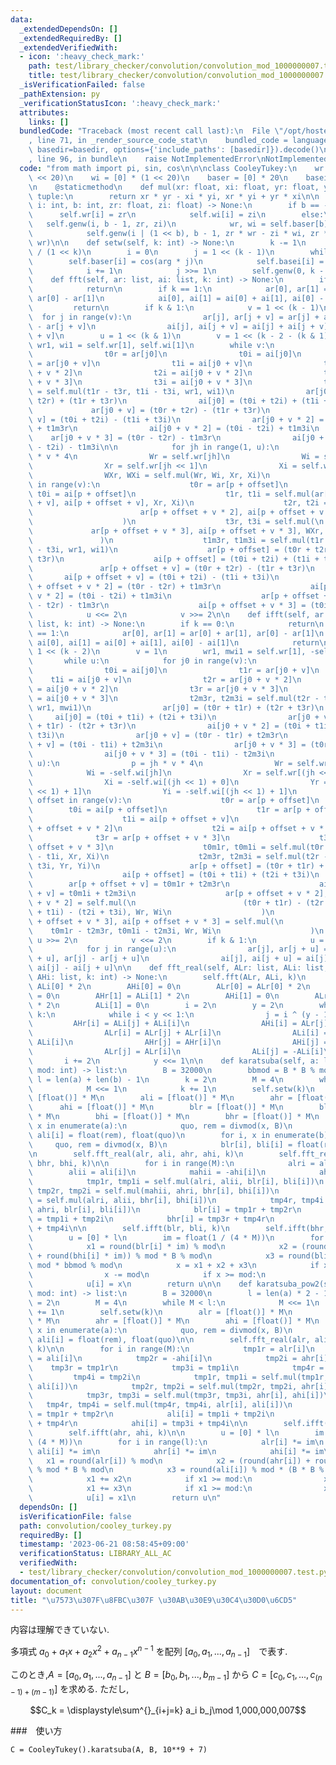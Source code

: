 ```yaml
---
data:
  _extendedDependsOn: []
  _extendedRequiredBy: []
  _extendedVerifiedWith:
  - icon: ':heavy_check_mark:'
    path: test/library_checker/convolution/convolution_mod_1000000007.test.py
    title: test/library_checker/convolution/convolution_mod_1000000007.test.py
  _isVerificationFailed: false
  _pathExtension: py
  _verificationStatusIcon: ':heavy_check_mark:'
  attributes:
    links: []
  bundledCode: "Traceback (most recent call last):\n  File \"/opt/hostedtoolcache/PyPy/3.7.13/x64/site-packages/onlinejudge_verify/documentation/build.py\"\
    , line 71, in _render_source_code_stat\n    bundled_code = language.bundle(stat.path,\
    \ basedir=basedir, options={'include_paths': [basedir]}).decode()\n  File \"/opt/hostedtoolcache/PyPy/3.7.13/x64/site-packages/onlinejudge_verify/languages/python.py\"\
    , line 96, in bundle\n    raise NotImplementedError\nNotImplementedError\n"
  code: "from math import pi, sin, cos\n\n\nclass CooleyTukey:\n    wr = [0] * (1\
    \ << 20)\n    wi = [0] * (1 << 20)\n    baser = [0] * 20\n    basei = [0] * 20\n\
    \n    @staticmethod\n    def mul(xr: float, xi: float, yr: float, yi: float) ->\
    \ tuple:\n        return xr * yr - xi * yi, xr * yi + yr * xi\n\n    def genw(self,\
    \ i: int, b: int, zr: float, zi: float) -> None:\n        if b == -1:\n      \
    \      self.wr[i] = zr\n            self.wi[i] = zi\n        else:\n         \
    \   self.genw(i, b - 1, zr, zi)\n            wr, wi = self.baser[b], self.basei[b]\n\
    \            self.genw(i | (1 << b), b - 1, zr * wr - zi * wi, zr * wi + zi *\
    \ wr)\n\n    def setw(self, k: int) -> None:\n        k -= 1\n        arg = pi\
    \ / (1 << k)\n        i = 0\n        j = 1 << (k - 1)\n        while j:\n    \
    \        self.baser[i] = cos(arg * j)\n            self.basei[i] = sin(arg * j)\n\
    \            i += 1\n            j >>= 1\n        self.genw(0, k - 1, 1, 0)\n\n\
    \    def fft(self, ar: list, ai: list, k: int) -> None:\n        if k == 0:\n\
    \            return\n        if k == 1:\n            ar[0], ar[1] = ar[0] + ar[1],\
    \ ar[0] - ar[1]\n            ai[0], ai[1] = ai[0] + ai[1], ai[0] - ai[1]\n   \
    \         return\n        if k & 1:\n            v = 1 << (k - 1)\n          \
    \  for j in range(v):\n                ar[j], ar[j + v] = ar[j] + ar[j + v], ar[j]\
    \ - ar[j + v]\n                ai[j], ai[j + v] = ai[j] + ai[j + v], ai[j] - ai[j\
    \ + v]\n        u = 1 << (k & 1)\n        v = 1 << (k - 2 - (k & 1))\n       \
    \ wr1, wi1 = self.wr[1], self.wi[1]\n        while v:\n            for j0 in range(v):\n\
    \                t0r = ar[j0]\n                t0i = ai[j0]\n                t1r\
    \ = ar[j0 + v]\n                t1i = ai[j0 + v]\n                t2r = ar[j0\
    \ + v * 2]\n                t2i = ai[j0 + v * 2]\n                t3r = ar[j0\
    \ + v * 3]\n                t3i = ai[j0 + v * 3]\n                t1m3r, t1m3i\
    \ = self.mul(t1r - t3r, t1i - t3i, wr1, wi1)\n                ar[j0] = (t0r +\
    \ t2r) + (t1r + t3r)\n                ai[j0] = (t0i + t2i) + (t1i + t3i)\n   \
    \             ar[j0 + v] = (t0r + t2r) - (t1r + t3r)\n                ai[j0 +\
    \ v] = (t0i + t2i) - (t1i + t3i)\n                ar[j0 + v * 2] = (t0r - t2r)\
    \ + t1m3r\n                ai[j0 + v * 2] = (t0i - t2i) + t1m3i\n            \
    \    ar[j0 + v * 3] = (t0r - t2r) - t1m3r\n                ai[j0 + v * 3] = (t0i\
    \ - t2i) - t1m3i\n\n            for jh in range(1, u):\n                p = jh\
    \ * v * 4\n                Wr = self.wr[jh]\n                Wi = self.wi[jh]\n\
    \                Xr = self.wr[jh << 1]\n                Xi = self.wi[jh << 1]\n\
    \                WXr, WXi = self.mul(Wr, Wi, Xr, Xi)\n                for offset\
    \ in range(v):\n                    t0r = ar[p + offset]\n                   \
    \ t0i = ai[p + offset]\n                    t1r, t1i = self.mul(ar[p + offset\
    \ + v], ai[p + offset + v], Xr, Xi)\n                    t2r, t2i = self.mul(\n\
    \                        ar[p + offset + v * 2], ai[p + offset + v * 2], Wr, Wi\n\
    \                    )\n                    t3r, t3i = self.mul(\n           \
    \             ar[p + offset + v * 3], ai[p + offset + v * 3], WXr, WXi\n     \
    \               )\n                    t1m3r, t1m3i = self.mul(t1r - t3r, t1i\
    \ - t3i, wr1, wi1)\n                    ar[p + offset] = (t0r + t2r) + (t1r +\
    \ t3r)\n                    ai[p + offset] = (t0i + t2i) + (t1i + t3i)\n     \
    \               ar[p + offset + v] = (t0r + t2r) - (t1r + t3r)\n             \
    \       ai[p + offset + v] = (t0i + t2i) - (t1i + t3i)\n                    ar[p\
    \ + offset + v * 2] = (t0r - t2r) + t1m3r\n                    ai[p + offset +\
    \ v * 2] = (t0i - t2i) + t1m3i\n                    ar[p + offset + v * 3] = (t0r\
    \ - t2r) - t1m3r\n                    ai[p + offset + v * 3] = (t0i - t2i) - t1m3i\n\
    \            u <<= 2\n            v >>= 2\n\n    def ifft(self, ar: list, ai:\
    \ list, k: int) -> None:\n        if k == 0:\n            return\n        if k\
    \ == 1:\n            ar[0], ar[1] = ar[0] + ar[1], ar[0] - ar[1]\n           \
    \ ai[0], ai[1] = ai[0] + ai[1], ai[0] - ai[1]\n            return\n        u =\
    \ 1 << (k - 2)\n        v = 1\n        wr1, mwi1 = self.wr[1], -self.wi[1]\n \
    \       while u:\n            for j0 in range(v):\n                t0r = ar[j0]\n\
    \                t0i = ai[j0]\n                t1r = ar[j0 + v]\n            \
    \    t1i = ai[j0 + v]\n                t2r = ar[j0 + v * 2]\n                t2i\
    \ = ai[j0 + v * 2]\n                t3r = ar[j0 + v * 3]\n                t3i\
    \ = ai[j0 + v * 3]\n                t2m3r, t2m3i = self.mul(t2r - t3r, t2i - t3i,\
    \ wr1, mwi1)\n                ar[j0] = (t0r + t1r) + (t2r + t3r)\n           \
    \     ai[j0] = (t0i + t1i) + (t2i + t3i)\n                ar[j0 + v * 2] = (t0r\
    \ + t1r) - (t2r + t3r)\n                ai[j0 + v * 2] = (t0i + t1i) - (t2i +\
    \ t3i)\n                ar[j0 + v] = (t0r - t1r) + t2m3r\n                ai[j0\
    \ + v] = (t0i - t1i) + t2m3i\n                ar[j0 + v * 3] = (t0r - t1r) - t2m3r\n\
    \                ai[j0 + v * 3] = (t0i - t1i) - t2m3i\n            for jh in range(1,\
    \ u):\n                p = jh * v * 4\n                Wr = self.wr[jh]\n    \
    \            Wi = -self.wi[jh]\n                Xr = self.wr[(jh << 1) + 0]\n\
    \                Xi = -self.wi[(jh << 1) + 0]\n                Yr = self.wr[(jh\
    \ << 1) + 1]\n                Yi = -self.wi[(jh << 1) + 1]\n                for\
    \ offset in range(v):\n                    t0r = ar[p + offset]\n            \
    \        t0i = ai[p + offset]\n                    t1r = ar[p + offset + v]\n\
    \                    t1i = ai[p + offset + v]\n                    t2r = ar[p\
    \ + offset + v * 2]\n                    t2i = ai[p + offset + v * 2]\n      \
    \              t3r = ar[p + offset + v * 3]\n                    t3i = ai[p +\
    \ offset + v * 3]\n                    t0m1r, t0m1i = self.mul(t0r - t1r, t0i\
    \ - t1i, Xr, Xi)\n                    t2m3r, t2m3i = self.mul(t2r - t3r, t2i -\
    \ t3i, Yr, Yi)\n                    ar[p + offset] = (t0r + t1r) + (t2r + t3r)\n\
    \                    ai[p + offset] = (t0i + t1i) + (t2i + t3i)\n            \
    \        ar[p + offset + v] = t0m1r + t2m3r\n                    ai[p + offset\
    \ + v] = t0m1i + t2m3i\n                    ar[p + offset + v * 2], ai[p + offset\
    \ + v * 2] = self.mul(\n                        (t0r + t1r) - (t2r + t3r), (t0i\
    \ + t1i) - (t2i + t3i), Wr, Wi\n                    )\n                    ar[p\
    \ + offset + v * 3], ai[p + offset + v * 3] = self.mul(\n                    \
    \    t0m1r - t2m3r, t0m1i - t2m3i, Wr, Wi\n                    )\n           \
    \ u >>= 2\n            v <<= 2\n        if k & 1:\n            u = 1 << (k - 1)\n\
    \            for j in range(u):\n                ar[j], ar[j + u] = ar[j] + ar[j\
    \ + u], ar[j] - ar[j + u]\n                ai[j], ai[j + u] = ai[j] + ai[j + u],\
    \ ai[j] - ai[j + u]\n\n    def fft_real(self, ALr: list, ALi: list, AHr: list,\
    \ AHi: list, k: int) -> None:\n        self.fft(ALr, ALi, k)\n        AHr[0] =\
    \ ALi[0] * 2\n        AHi[0] = 0\n        ALr[0] = ALr[0] * 2\n        ALi[0]\
    \ = 0\n        AHr[1] = ALi[1] * 2\n        AHi[1] = 0\n        ALr[1] = ALr[1]\
    \ * 2\n        ALi[1] = 0\n        i = 2\n        y = 2\n        while y < 1 <<\
    \ k:\n            while i < y << 1:\n                j = i ^ (y - 1)\n       \
    \         AHr[i] = ALi[j] + ALi[i]\n                AHi[i] = ALr[j] - ALr[i]\n\
    \                ALr[i] = ALr[j] + ALr[i]\n                ALi[i] = -ALi[j] +\
    \ ALi[i]\n                AHr[j] = AHr[i]\n                AHi[j] = -AHi[i]\n\
    \                ALr[j] = ALr[i]\n                ALi[j] = -ALi[i]\n         \
    \       i += 2\n            y <<= 1\n\n    def karatsuba(self, a: list, b: list,\
    \ mod: int) -> list:\n        B = 32000\n        bbmod = B * B % mod\n       \
    \ l = len(a) + len(b) - 1\n        k = 2\n        M = 4\n        while M < l:\n\
    \            M <<= 1\n            k += 1\n        self.setw(k)\n        alr =\
    \ [float()] * M\n        ali = [float()] * M\n        ahr = [float()] * M\n  \
    \      ahi = [float()] * M\n        blr = [float()] * M\n        bli = [float()]\
    \ * M\n        bhi = [float()] * M\n        bhr = [float()] * M\n        for i,\
    \ x in enumerate(a):\n            quo, rem = divmod(x, B)\n            alr[i],\
    \ ali[i] = float(rem), float(quo)\n        for i, x in enumerate(b):\n       \
    \     quo, rem = divmod(x, B)\n            blr[i], bli[i] = float(rem), float(quo)\n\
    \n        self.fft_real(alr, ali, ahr, ahi, k)\n        self.fft_real(blr, bli,\
    \ bhr, bhi, k)\n\n        for i in range(M):\n            alri = alr[i]\n    \
    \        alii = ali[i]\n            mahii = -ahi[i]\n            ahri = ahr[i]\n\
    \            tmp1r, tmp1i = self.mul(alri, alii, blr[i], bli[i])\n           \
    \ tmp2r, tmp2i = self.mul(mahii, ahri, bhr[i], bhi[i])\n            tmp3r, tmp3i\
    \ = self.mul(alri, alii, bhr[i], bhi[i])\n            tmp4r, tmp4i = self.mul(mahii,\
    \ ahri, blr[i], bli[i])\n            blr[i] = tmp1r + tmp2r\n            bli[i]\
    \ = tmp1i + tmp2i\n            bhr[i] = tmp3r + tmp4r\n            bhi[i] = tmp3i\
    \ + tmp4i\n\n        self.ifft(blr, bli, k)\n        self.ifft(bhr, bhi, k)\n\n\
    \        u = [0] * l\n        im = float(1 / (4 * M))\n        for i in range(l):\n\
    \            x1 = round(blr[i] * im) % mod\n            x2 = (round(bhr[i] * im)\
    \ + round(bhi[i] * im)) % mod * B % mod\n            x3 = round(bli[i] * im) %\
    \ mod * bbmod % mod\n            x = x1 + x2 + x3\n            if x >= mod:\n\
    \                x -= mod\n            if x >= mod:\n                x -= mod\n\
    \            u[i] = x\n        return u\n\n    def karatsuba_pow2(self, a: list,\
    \ mod: int) -> list:\n        B = 32000\n        l = len(a) * 2 - 1\n        k\
    \ = 2\n        M = 4\n        while M < l:\n            M <<= 1\n            k\
    \ += 1\n        self.setw(k)\n        alr = [float()] * M\n        ali = [float()]\
    \ * M\n        ahr = [float()] * M\n        ahi = [float()] * M\n        for i,\
    \ x in enumerate(a):\n            quo, rem = divmod(x, B)\n            alr[i],\
    \ ali[i] = float(rem), float(quo)\n\n        self.fft_real(alr, ali, ahr, ahi,\
    \ k)\n\n        for i in range(M):\n            tmp1r = alr[i]\n            tmp1i\
    \ = ali[i]\n            tmp2r = -ahi[i]\n            tmp2i = ahr[i]\n        \
    \    tmp3r = tmp1r\n            tmp3i = tmp1i\n            tmp4r = tmp2r\n   \
    \         tmp4i = tmp2i\n            tmp1r, tmp1i = self.mul(tmp1r, tmp1i, alr[i],\
    \ ali[i])\n            tmp2r, tmp2i = self.mul(tmp2r, tmp2i, ahr[i], ahi[i])\n\
    \            tmp3r, tmp3i = self.mul(tmp3r, tmp3i, ahr[i], ahi[i])\n         \
    \   tmp4r, tmp4i = self.mul(tmp4r, tmp4i, alr[i], ali[i])\n            alr[i]\
    \ = tmp1r + tmp2r\n            ali[i] = tmp1i + tmp2i\n            ahr[i] = tmp3r\
    \ + tmp4r\n            ahi[i] = tmp3i + tmp4i\n\n        self.ifft(alr, ali, k)\n\
    \        self.ifft(ahr, ahi, k)\n\n        u = [0] * l\n        im = float(1 /\
    \ (4 * M))\n        for i in range(l):\n            alr[i] *= im\n           \
    \ ali[i] *= im\n            ahr[i] *= im\n            ahi[i] *= im\n         \
    \   x1 = round(alr[i]) % mod\n            x2 = (round(ahr[i]) + round(ahi[i]))\
    \ % mod * B % mod\n            x3 = round(ali[i]) % mod * (B * B % mod) % mod\n\
    \            x1 += x2\n            if x1 >= mod:\n                x1 -= mod\n\
    \            x1 += x3\n            if x1 >= mod:\n                x1 -= mod\n\
    \            u[i] = x1\n        return u\n"
  dependsOn: []
  isVerificationFile: false
  path: convolution/cooley_turkey.py
  requiredBy: []
  timestamp: '2023-06-21 08:58:45+09:00'
  verificationStatus: LIBRARY_ALL_AC
  verifiedWith:
  - test/library_checker/convolution/convolution_mod_1000000007.test.py
documentation_of: convolution/cooley_turkey.py
layout: document
title: "\u7573\u307F\u8FBC\u307F \u30AB\u30E9\u30C4\u30D0\u6CD5"
---
```


内容は理解できていない.

多項式 $a_0 + a_1x + a_2x^2 + a_{n-1}x^{n-1}$ を配列 $[a_0, a_1, ..., a_{n-1}]$　で表す.

このとき,$A = [a_0, a_1, ..., a_{n-1}]$ と $B = [b_0, b_1, ..., b_{m-1}]$ から $C = [c_0, c_1, ..., c_{(n-1)+(m-1)}]$ を求める.
ただし,

$$C_k = \displaystyle\sum^{}_{i+j=k} a_i b_j\mod 1,000,000,007$$

###　使い方

```
C = CooleyTukey().karatsuba(A, B, 10**9 + 7)
```